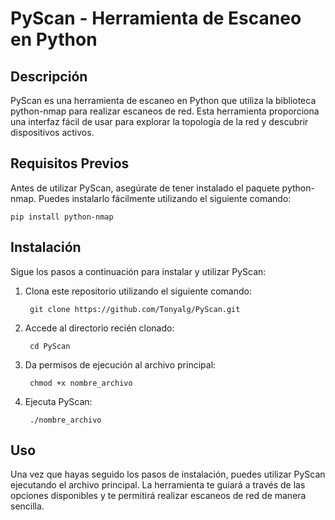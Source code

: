 <h1>PyScan - Herramienta de Escaneo en Python</h1>
<h2>Descripción</h2>

PyScan es una herramienta de escaneo en Python que utiliza la biblioteca python-nmap para realizar escaneos de red. Esta herramienta proporciona una interfaz fácil de usar para explorar la topología de la red y descubrir dispositivos activos.

<h2>Requisitos Previos</h2>

Antes de utilizar PyScan, asegúrate de tener instalado el paquete python-nmap. Puedes instalarlo fácilmente utilizando el siguiente comando:

    pip install python-nmap

<h2>Instalación</h2>

Sigue los pasos a continuación para instalar y utilizar PyScan:

1. Clona este repositorio utilizando el siguiente comando:

        git clone https://github.com/Tonyalg/PyScan.git

2. Accede al directorio recién clonado:

        cd PyScan

3. Da permisos de ejecución al archivo principal:

        chmod +x nombre_archivo

4. Ejecuta PyScan:

        ./nombre_archivo

<h2>Uso</h2>

Una vez que hayas seguido los pasos de instalación, puedes utilizar PyScan ejecutando el archivo principal. La herramienta te guiará a través de las opciones disponibles y te permitirá realizar escaneos de red de manera sencilla.
